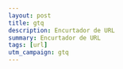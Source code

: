 ```yaml
---
layout: post
title: gtq
description: Encurtador de URL
summary: Encurtador de URL
tags: [url]
utm_campaign: gtq
---
```

